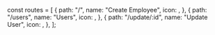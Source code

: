 const routes = [
  {
    path: "/",
    name: "Create Employee",
    icon: <FaUser />,
  },
  {
    path: "/users",
    name: "Users",
    icon: <FaUser />,
  },
  {
    path: "/update/:id",
    name: "Update User",
    icon: <FaUser />,
  },
];